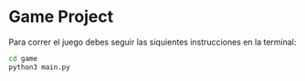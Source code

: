 # Game Project

Para correr el juego debes seguir las siquientes instrucciones en la terminal:

```sh
cd game
python3 main.py

```






